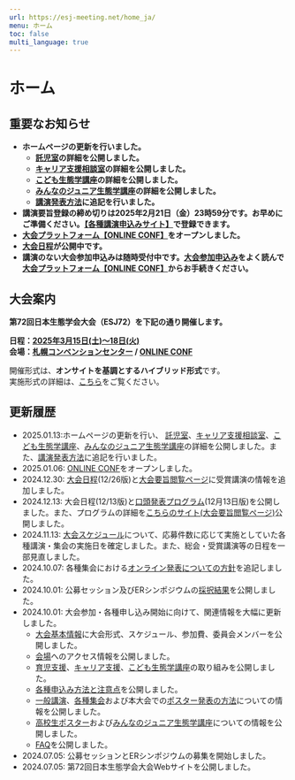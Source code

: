 ```yaml
---
url: https://esj-meeting.net/home_ja/
menu: ホーム
toc: false
multi_language: true
---
```


# ホーム

## 重要なお知らせ
- **ホームページの更新を行いました。**
	- **[託児室](childcare_ja#託児室)の詳細を公開しました。**
	- **[キャリア支援相談室](career_ja#キャリア支援相談窓口の開設について)の詳細を公開しました。**
	- **[こども生態学講座](children_ja)の詳細を公開しました。**
	- **[みんなのジュニア生態学講座](junior_ecolec_ja)の詳細を公開しました。**
	- **[講演発表方法](for_presentation_ja#発表にあたって)に追記を行いました。**
- **講演要旨登録の締め切りは2025年2月21日（金）23時59分です。お早めにご準備ください。[【各種講演申込みサイト】](https://iap-jp.org/esj/conf/login.php)で登録できます。**
- **[大会プラットフォーム【ONLINE CONF】](https://esj72.gakkai.online/)をオープンしました。**
- **[大会日程](program_ja#大会日程)が公開中です。**
- **講演のない大会参加申込みは随時受付中です。[大会参加申込み](regist_information_ja#大会参加申込み)をよく読んで[大会プラットフォーム【ONLINE CONF】](https://esj72.gakkai.online/)からお手続きください。**

## 大会案内

**第72回日本生態学会大会（ESJ72）を下記の通り開催します。**

**日程：[2025年3月15日(土)〜18日(火)](basic_information_ja#スケジュール)**\
**会場：[札幌コンベンションセンター](venue_ja) / [ONLINE CONF](https://esj72.gakkai.online/)**

開催形式は、**オンサイトを基調とするハイブリッド形式**です。\
実施形式の詳細は、[こちら](basic_information_ja#大会形式)をご覧ください。

## 更新履歴
-   2025.01.13:ホームページの更新を行い、 [託児室](childcare_ja#託児室)、[キャリア支援相談室](career_ja#キャリア支援相談窓口の開設について)、[こども生態学講座](children_ja)、[みんなのジュニア生態学講座](junior_ecoloec_ja)の詳細を公開しました。また、[講演発表方法](for_presentation_ja#発表にあたって)に追記を行いました。
-   2025.01.06: [ONLINE CONF](https://esj72.gakkai.online/)をオープンしました。
-   2024.12.30: [大会日程](program_ja#大会日程)(12/26版)と[大会要旨閲覧ページ](https://esj.ne.jp/meeting/abst/index.html)に受賞講演の情報を追加しました。
-   2024.12.13: 大会日程(12/13版)と[口頭発表プログラム](program_ja#プログラム)(12月13日版)を公開しました。また、プログラムの詳細を[こちらのサイト(大会要旨閲覧ページ)](https://esj.ne.jp/meeting/abst/index.html)公開しました。
-	2024.11.13: [大会スケジュール](basic_information_ja#スケジュール)について、応募件数に応じて実施としていた各種講演・集会の実施日を確定しました。また、総会・受賞講演等の日程を一部見直しました。
-	2024.10.07: 各種集会における[オンライン発表についての方針](regist_session_ja#オンライン対応について)を追記しました。
-	2024.10.01: 公募セッション及びERシンポジウムの[採択結果](schedule_session_ja)を公開しました。
-	2024.10.01: 大会参加・各種申し込み開始に向けて、関連情報を大幅に更新しました。
	- [大会基本情報](basic_information_ja)に大会形式、スケジュール、参加費、委員会メンバーを公開しました。
	- [会場](venue_ja)へのアクセス情報を公開しました。
	- [育児支援](childcare_ja)、[キャリア支援](career_ja)、[こども生態学講座](children_ja)の取り組みを公開しました。
	- [各種申込み方法と注意点](regist_information_ja)を公開しました。
	- [一般講演](regist_oral_poster_ja)、[各種集会](regist_session_ja)および本大会での[ポスター発表の方法](for_presentation_ja)についての情報を公開しました。
	- [高校生ポスター](high_school_student_ja#高校生ポスター)および[みんなのジュニア生態学講座](high_school_student_ja#みんなのジュニア生態学講座)についての情報を公開しました。
	- [FAQ](faq_ja)を公開しました。
-   2024.07.05: 公募セッションとERシンポジウムの募集を開始しました。
-   2024.07.05: 第72回日本生態学会大会Webサイトを公開しました。